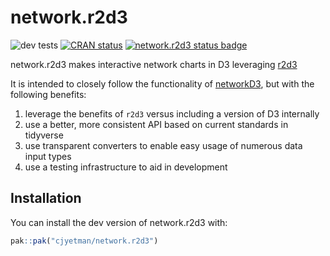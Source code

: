# network.r2d3

<!-- badges: start -->
![dev tests](https://github.com/cjyetman/network.r2d3/workflows/dev%20tests/badge.svg)
[![CRAN status](https://www.r-pkg.org/badges/version/network.r2d3)](https://CRAN.R-project.org/package=network.r2d3)
[![network.r2d3 status badge](https://cjyetman.r-universe.dev/badges/network.r2d3)](https://cjyetman.r-universe.dev/network.r2d3)
<!-- badges: end -->

network.r2d3 makes interactive network charts in D3 leveraging [r2d3](https://rstudio.github.io/r2d3/)

It is intended to closely follow the functionality of [networkD3](https://christophergandrud.github.io/networkD3/), but with the following benefits:

1. leverage the benefits of `r2d3` versus including a version of D3 internally
2. use a better, more consistent API based on current standards in tidyverse
3. use transparent converters to enable easy usage of numerous data input types
4. use a testing infrastructure to aid in development

## Installation

You can install the dev version of network.r2d3 with:

``` r
pak::pak("cjyetman/network.r2d3")
```
